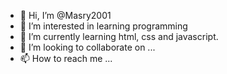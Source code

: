 - 👋 Hi, I’m @Masry2001
- 👀 I’m interested in learning programming
- 🌱 I’m currently learning html, css and javascript.
- 💞️ I’m looking to collaborate on ...
- 📫 How to reach me ...

<!---
Masry2001/Masry2001 is a ✨ special ✨ repository because its `README.md` (this file) appears on your GitHub profile.
You can click the Preview link to take a look at your changes.
--->
